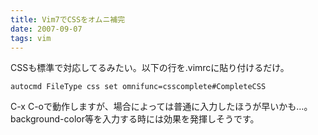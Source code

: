 ```yaml
---
title: Vim7でCSSをオムニ補完
date: 2007-09-07
tags: vim
---
```


CSSも標準で対応してるみたい。以下の行を.vimrcに貼り付けるだけ。

```vim
autocmd FileType css set omnifunc=csscomplete#CompleteCSS
```

C-x C-oで動作しますが、場合によっては普通に入力したほうが早いかも…。background-color等を入力する時には効果を発揮しそうです。
